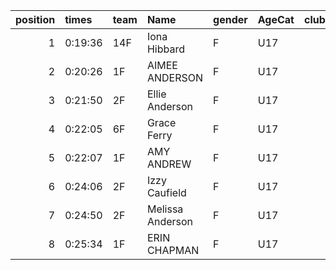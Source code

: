|   position | times   | team   | Name             | gender   | AgeCat   |   clubnumber | Club name           | Website                            |   finishPosition |
|-----------:|:--------|:-------|:-----------------|:---------|:---------|-------------:|:--------------------|:-----------------------------------|-----------------:|
|          1 | 0:19:36 | 14F    | Iona Hibbard     | F        | U17      |           14 | Ayr Seaforth AC     | https://www.ayrseaforth.co.uk/     |               10 |
|          2 | 0:20:26 | 1F     | AIMEE ANDERSON   | F        | U17      |            1 | East Kilbride AC    | http://www.ekac.org.uk/            |               12 |
|          3 | 0:21:50 | 2F     | Ellie Anderson   | F        | U17      |            2 | Kilmarnock H&AC     | http://www.kilmarnockharriers.com/ |               14 |
|          4 | 0:22:05 | 6F     | Grace Ferry      | F        | U17      |            6 | Cambuslang Harriers | https://cambuslangharriers.org/    |               15 |
|          5 | 0:22:07 | 1F     | AMY ANDREW       | F        | U17      |            1 | East Kilbride AC    | http://www.ekac.org.uk/            |               16 |
|          6 | 0:24:06 | 2F     | Izzy Caufield    | F        | U17      |            2 | Kilmarnock H&AC     | http://www.kilmarnockharriers.com/ |               19 |
|          7 | 0:24:50 | 2F     | Melissa Anderson | F        | U17      |            2 | Kilmarnock H&AC     | http://www.kilmarnockharriers.com/ |               21 |
|          8 | 0:25:34 | 1F     | ERIN CHAPMAN     | F        | U17      |            1 | East Kilbride AC    | http://www.ekac.org.uk/            |               23 |